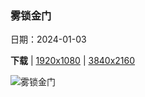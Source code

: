 ### 雾锁金门

日期：2024-01-03

**下载**  |  [1920x1080](https://cn.bing.com/th?id=OHR.GoldenGateLight_ZH-CN3874822904_1920x1080.jpg)  |  [3840x2160](https://cn.bing.com/th?id=OHR.GoldenGateLight_ZH-CN3874822904_UHD.jpg)

![雾锁金门](https://cn.bing.com/th?id=OHR.GoldenGateLight_ZH-CN3874822904_1920x1080.jpg "金门大桥，旧金山，加利福尼亚州，美国 (© Jim Patterson/Tandem Stills + Motion)")

